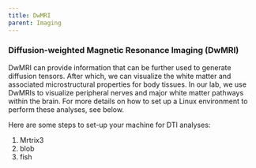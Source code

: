```yaml
---
title: DwMRI
parent: Imaging
---
```


### Diffusion-weighted Magnetic Resonance Imaging (DwMRI)

DwMRI can provide information that can be further used to generate diffusion tensors. After which, we can visualize the white matter and associated microstructural properties for body tissues. In our lab, we use DwMRIs to visualize peripheral nerves and major white matter pathways within the brain. For more details on how to set up a Linux environment to perform these analyses, see below.

Here are some steps to set-up your machine for DTI analyses:
1. Mrtrix3
2. blob
3. fish
